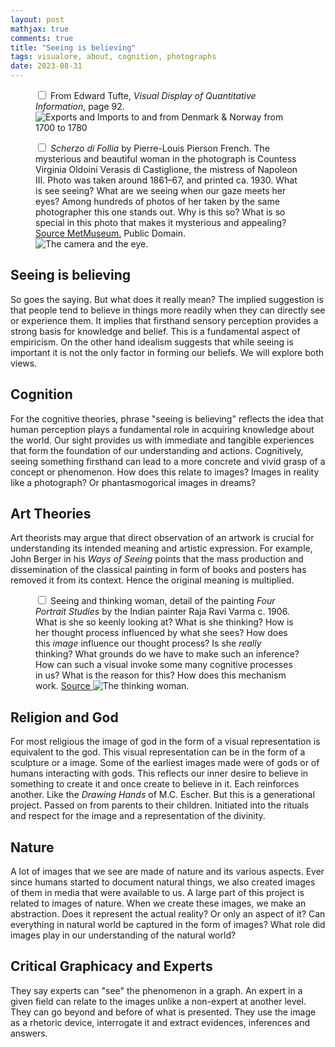 ```yaml
---
layout: post
mathjax: true
comments: true
title: "Seeing is believing"
tags: visualore, about, cognition, photographs
date: 2023-08-31
---
```



<figure>
		<label for="mn-exports-imports" class="margin-toggle"></label>
		<input type="checkbox" id="mn-exports-imports" class="margin-toggle">
		<span class="marginnote">From Edward Tufte, <em>Visual Display
		of Quantitative Information</em>, page 92.</span>
		
<img src="img/exports-imports.png" alt="Exports and Imports to and from Denmark &amp; Norway from 1700 to 1780">
</figure>

 <figure>
     <label for="camera-eye" class="margin-toggle">
	 </label><input type="checkbox" id="camera-eye" class="margin-toggle">
	 <span class="marginnote"><em>Scherzo di Follia</em> by
     Pierre-Louis Pierson French. The mysterious and beautiful woman
     in the photograph is Countess Virginia Oldoini Verasis di
     Castiglione, the mistress of Napoleon III. Photo was taken around 1861–67, and printed
     ca. 1930. What is see seeing? What are we seeing when our gaze
     meets her eyes? Among hundreds of photos of her taken by the same
     photographer this one stands out. Why is this so? What is so
     special in this photo that makes it mysterious and appealing? <a
     href="https://www.metmuseum.org/art/collection/search/285608">Source
     MetMuseum.</a>  Public Domain. </span>

<img src="/visualore/images/seeing/camera-eye.jpg" alt="The camera and the eye." >
	</figure>

<h2>Seeing is believing </h2>
	    
<p> So goes the saying. But what does it really mean? The implied
suggestion is that people tend to believe in things more readily when
they can directly see or experience them. It implies that firsthand
sensory perception provides a strong basis for knowledge and
belief. This is a fundamental aspect of empiricism. On the other hand
idealism suggests that while seeing is important it is not the only
factor in forming our beliefs. We will explore both views.</p>


<h2>Cognition </h2>

<p>For the cognitive theories, phrase "seeing is believing" reflects the idea that human
perception plays a fundamental role in acquiring knowledge about the
world. Our sight provides us with immediate and tangible experiences
that form the foundation of our understanding and
actions. Cognitively, seeing something firsthand can lead to a more
concrete and vivid grasp of a concept or phenomenon. How does this
relate to images? Images in reality like a photograph? Or
phantasmogorical images in dreams? </p>

<h2>Art Theories </h2>

<p>Art theorists may argue that direct observation of an
artwork is crucial for understanding its intended meaning and artistic
expression. For example, John Berger in his <em>Ways of Seeing</em>
points that the mass production and dissemination of the classical
painting in form of books and posters has removed it from its context.
Hence the original meaning is multiplied.</p>

<figure>
		<label for="thinking-woman" class="margin-toggle"></label>
		<input type="checkbox" id="thinking-woman" class="margin-toggle">
		<span class="marginnote"> Seeing and thinking woman, detail of
		the painting <em> Four Portrait Studies</em>  by the Indian
		painter Raja Ravi Varma c. 1906. What is she so keenly looking at?
		What is she thinking? How is her thought process influenced by
		what she sees? How does this <em>image</em> influence our
		thought process? Is she <em>really</em> thinking? What grounds
		do we have to make such an inference? How can such a visual
		invoke some many cognitive processes in us? What is the reason
		for this? How does this mechanism work. <a
		href=https://artsandculture.google.com/asset/four-portrait-studies/DAG66tnSWotPNA>
		Source </a> </span>
		
<img src="/visualore/images/seeing-woman.jpg" alt="The thinking woman.">
</figure>

<h2>Religion and God </h2>

<p>For most religious the image of god in the form of a visual
representation is equivalent to the god. This visual representation
can be in the form of a sculpture or a image. Some of the earliest
images made were of gods or of humans interacting with gods. This
reflects our inner desire to believe in something to create it and
once create to believe in it. Each reinforces another. Like the <em>
Drawing Hands</em> of M.C. Escher. But this is a generational
project. Passed on from parents to their children. Initiated into the
rituals and respect for the image and a representation of the divinity.</p>

<h2>Nature </h2>

<p>A lot of images that we see are made of nature and its various
aspects. Ever since humans started to document natural things, we also
created images of them in media that were available to us. A large
part of this project is related to images of nature. When we create
these images, we make an abstraction. Does it represent the actual
reality? Or only an aspect of it? Can everything in natural world be
captured in the form of images? What role did images play in our
understanding of the natural world? </p>

<h2> Critical Graphicacy and Experts </h2>

<p>They say experts can "see" the phenomenon in a graph. An expert in a
given field can relate to the images unlike a non-expert at another
level. They can go beyond and before of what is presented. They use
the image as a rhetoric device, interrogate it and extract evidences, inferences
and answers.</p>

